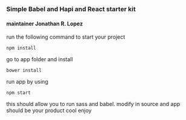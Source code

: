### Simple Babel and Hapi and React starter kit
#### maintainer Jonathan R. Lopez
run the following command to start your project

    npm install

go to app folder and install

    bower install

run app by using

    npm start

this should allow you to run sass and babel.
modify in source and app should be your product cool enjoy
